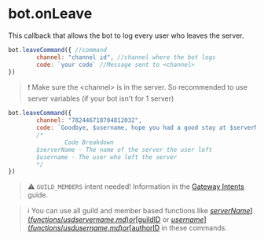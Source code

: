 # bot.onLeave

This callback that allows the bot to log every user who leaves the server.

```javascript
bot.leaveCommand({ //command
        channel: "channel id", //channel where the bot logs
        code: `your code` //Message sent to <channel>
})
```

> ❗ Make sure the &lt;channel&gt; is in the server. So recommended to use server variables \(if your bot isn't for 1 server\)

```javascript
bot.leaveCommand({ 
        channel: "782446718704812032", 
        code: `Goodbye, $username, hope you had a good stay at $serverName`
        /*
                Code Breakdown
        $serverName - The name of the server the user left
        $username - The user who left the server
        */
})
```

> ⚠ `GUILD_MEMBERS` intent needed! Information in the [Gateway Intents](guide/begin/gateway-intents.md) guide.

> ℹ️ You can use all guild and member based functions like [$serverName](functions/usdservername.md) or [$guildID](functions/usdguildid.md) or [$username](functions/usdusername.md) or [$authorID](functions/usdauthorid.md) in these commands.
